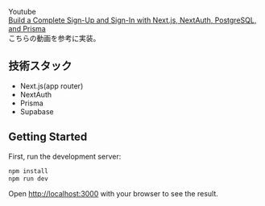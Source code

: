 Youtube <br>
[Build a Complete Sign-Up and Sign-In with Next.js, NextAuth, PostgreSQL, and Prisma](https://www.youtube.com/watch?v=bicCg4GxOP8&t=2479s) <br>
こちらの動画を参考に実装。

## 技術スタック
- Next.js(app router)
- NextAuth
- Prisma
- Supabase




## Getting Started

First, run the development server:

```bash
npm install 
npm run dev
```

Open [http://localhost:3000](http://localhost:3000) with your browser to see the result.

